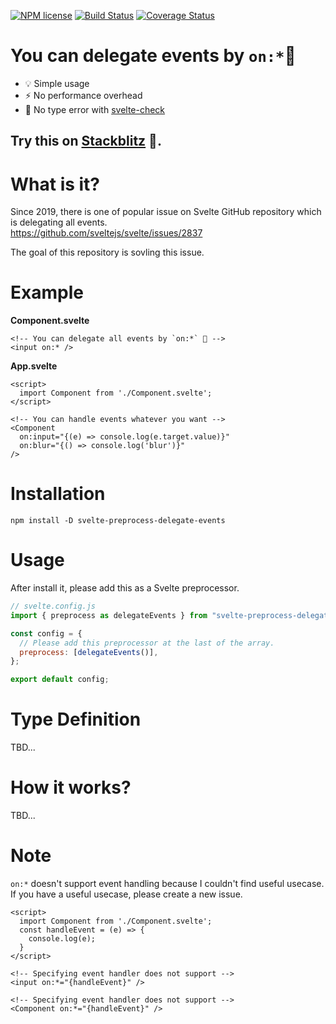 [![NPM license](https://img.shields.io/npm/l/svelte-preprocess-delegate-events.svg)](https://www.npmjs.com/package/svelte-preprocess-delegate-events)
[![Build Status](https://github.com/baseballyama/svelte-preprocess-delegate-events/workflows/CI/badge.svg?branch=main)](https://github.com/baseballyama/svelte-preprocess-delegate-events/actions?query=workflow:ci)
[![Coverage Status](https://coveralls.io/repos/github/baseballyama/svelte-preprocess-delegate-events/badge.svg?branch=main)](https://coveralls.io/github/baseballyama/svelte-preprocess-delegate-events?branch=main)

# You can delegate events by `on:*`🎉

- 💡 Simple usage
- ⚡️ No performance overhead
- 🔑 No type error with [svelte-check](https://github.com/sveltejs/language-tools/tree/master/packages/svelte-check)

## Try this on [Stackblitz](https://stackblitz.com/) 🚀.

# What is it?

Since 2019, there is one of popular issue on Svelte GitHub repository which is delegating all events.<br>
https://github.com/sveltejs/svelte/issues/2837

The goal of this repository is sovling this issue.

<!-- TODO: UPDATE LINK -->

# Example

**Component.svelte**

```svelte
<!-- You can delegate all events by `on:*` 🎉 -->
<input on:* />
```

**App.svelte**

```svelte
<script>
  import Component from './Component.svelte';
</script>

<!-- You can handle events whatever you want -->
<Component
  on:input="{(e) => console.log(e.target.value)}"
  on:blur="{() => console.log('blur')}"
/>
```

# Installation

```shell
npm install -D svelte-preprocess-delegate-events
```

# Usage

After install it, please add this as a Svelte preprocessor.

```js
// svelte.config.js
import { preprocess as delegateEvents } from "svelte-preprocess-delegate-events";

const config = {
  // Please add this preprocessor at the last of the array.
  preprocess: [delegateEvents()],
};

export default config;
```

# Type Definition

<!-- TODO: TBD -->

TBD...

# How it works?

<!-- TODO: TBD -->

TBD...

# Note

`on:*` doesn't support event handling because I couldn't find useful usecase.
If you have a useful usecase, please create a new issue.

```svelte
<script>
  import Component from './Component.svelte';
  const handleEvent = (e) => {
    console.log(e);
  }
</script>

<!-- Specifying event handler does not support -->
<input on:*="{handleEvent}" />

<!-- Specifying event handler does not support -->
<Component on:*="{handleEvent}" />
```
